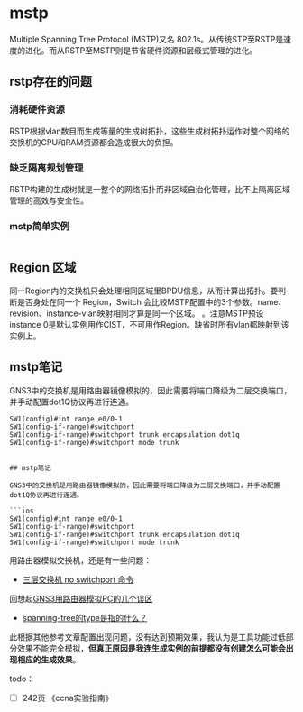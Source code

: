 # mstp

Multiple Spanning Tree Protocol (MSTP)又名 802.1s。从传统STP至RSTP是速度的进化。而从RSTP至MSTP则是节省硬件资源和层级式管理的进化。

## rstp存在的问题

### 消耗硬件资源

RSTP根据vlan数目而生成等量的生成树拓扑，这些生成树拓扑运作对整个网络的交换机的CPU和RAM资源都会造成很大的负担。

### 缺乏隔离规划管理

RSTP构建的生成树就是一整个的网络拓扑而非区域自治化管理，比不上隔离区域管理的高效与安全性。

### mstp简单实例

![]()

## Region 区域

同一Region内的交换机只会处理相同区域里BPDU信息，从而计算出拓扑。要判断是否身处在同一个 Region，Switch 会比较MSTP配置中的3个参数。name、revision、instance-vlan映射相同才算是同一个区域。 。注意MSTP预设instance 0是默认实例用作CIST，不可用作Region。缺省时所有vlan都映射到该实例上。

## mstp笔记

GNS3中的交换机是用路由器镜像模拟的，因此需要将端口降级为二层交换端口，并手动配置dot1Q协议再进行连通。

```ios
SW1(config)#int range e0/0-1
SW1(config-if-range)#switchport 
SW1(config-if-range)#switchport trunk encapsulation dot1q 
SW1(config-if-range)#switchport mode trunk


## mstp笔记

GNS3中的交换机是用路由器镜像模拟的，因此需要将端口降级为二层交换端口，并手动配置dot1Q协议再进行连通。

```ios
SW1(config)#int range e0/0-1
SW1(config-if-range)#switchport 
SW1(config-if-range)#switchport trunk encapsulation dot1q 
SW1(config-if-range)#switchport mode trunk
```

用路由器模拟交换机，还是有一些问题：

* [三层交换机 no switchport 命令](https://blog.csdn.net/chengxiug/article/details/88902274)

回想起[GNS3用路由器模拟PC的几个误区](https://bbs.hh010.com/thread-457308-1-1.html?_dsign=774775df)

* [spanning-tree的type是指的什么？](https://zhidao.baidu.com/question/562426439.html)

此根据其他参考文章配置出现问题，没有达到预期效果，我认为是工具功能过低部分效果不能完全模拟，**但真正原因是我连生成实例的前提都没有创建怎么可能会出现相应的生成效果**。

todo：

* [ ] 242页 《ccna实验指南》
